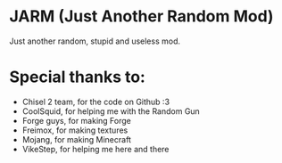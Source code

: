 # JARM (Just Another Random Mod)
Just another random, stupid and useless mod.

Special thanks to:
==================
+ Chisel 2 team, for the code on Github :3
+ CoolSquid, for helping me with the Random Gun
+ Forge guys, for making Forge
+ Freimox, for making textures
+ Mojang, for making Minecraft
+ VikeStep, for helping me here and there